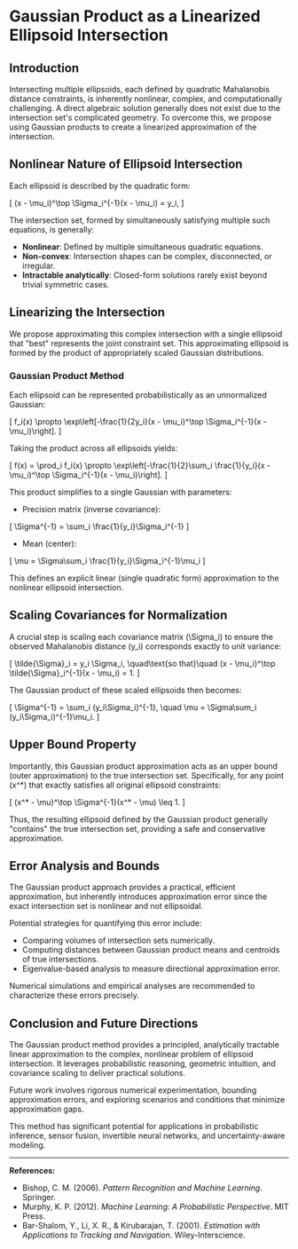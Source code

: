 # Gaussian Product as a Linearized Ellipsoid Intersection

## Introduction

Intersecting multiple ellipsoids, each defined by quadratic Mahalanobis distance constraints, is inherently nonlinear, complex, and computationally challenging. A direct algebraic solution generally does not exist due to the intersection set's complicated geometry. To overcome this, we propose using Gaussian products to create a linearized approximation of the intersection.

## Nonlinear Nature of Ellipsoid Intersection

Each ellipsoid is described by the quadratic form:

\[
(x - \mu_i)^\top \Sigma_i^{-1}(x - \mu_i) = y_i,
\]

The intersection set, formed by simultaneously satisfying multiple such equations, is generally:
- **Nonlinear**: Defined by multiple simultaneous quadratic equations.
- **Non-convex**: Intersection shapes can be complex, disconnected, or irregular.
- **Intractable analytically**: Closed-form solutions rarely exist beyond trivial symmetric cases.

## Linearizing the Intersection

We propose approximating this complex intersection with a single ellipsoid that "best" represents the joint constraint set. This approximating ellipsoid is formed by the product of appropriately scaled Gaussian distributions.

### Gaussian Product Method

Each ellipsoid can be represented probabilistically as an unnormalized Gaussian:

\[
f_i(x) \propto \exp\left[-\frac{1}{2y_i}(x - \mu_i)^\top \Sigma_i^{-1}(x - \mu_i)\right].
\]

Taking the product across all ellipsoids yields:

\[
f(x) = \prod_i f_i(x) \propto \exp\left[-\frac{1}{2}\sum_i \frac{1}{y_i}(x - \mu_i)^\top \Sigma_i^{-1}(x - \mu_i)\right].
\]

This product simplifies to a single Gaussian with parameters:

- Precision matrix (inverse covariance):

\[
\Sigma^{-1} = \sum_i \frac{1}{y_i}\Sigma_i^{-1}
\]

- Mean (center):

\[
\mu = \Sigma\sum_i \frac{1}{y_i}\Sigma_i^{-1}\mu_i
\]

This defines an explicit linear (single quadratic form) approximation to the nonlinear ellipsoid intersection.

## Scaling Covariances for Normalization

A crucial step is scaling each covariance matrix \(\Sigma_i\) to ensure the observed Mahalanobis distance \(y_i\) corresponds exactly to unit variance:

\[
\tilde{\Sigma}_i = y_i \Sigma_i,
\quad\text{so that}\quad
(x - \mu_i)^\top \tilde{\Sigma}_i^{-1}(x - \mu_i) = 1.
\]

The Gaussian product of these scaled ellipsoids then becomes:

\[
\Sigma^{-1} = \sum_i (y_i\Sigma_i)^{-1}, \quad
\mu = \Sigma\sum_i (y_i\Sigma_i)^{-1}\mu_i.
\]

## Upper Bound Property

Importantly, this Gaussian product approximation acts as an upper bound (outer approximation) to the true intersection set. Specifically, for any point \(x^*\) that exactly satisfies all original ellipsoid constraints:

\[
(x^* - \mu)^\top \Sigma^{-1}(x^* - \mu) \leq 1.
\]

Thus, the resulting ellipsoid defined by the Gaussian product generally "contains" the true intersection set, providing a safe and conservative approximation.

## Error Analysis and Bounds

The Gaussian product approach provides a practical, efficient approximation, but inherently introduces approximation error since the exact intersection set is nonlinear and not ellipsoidal.

Potential strategies for quantifying this error include:

- Comparing volumes of intersection sets numerically.
- Computing distances between Gaussian product means and centroids of true intersections.
- Eigenvalue-based analysis to measure directional approximation error.

Numerical simulations and empirical analyses are recommended to characterize these errors precisely.

## Conclusion and Future Directions

The Gaussian product method provides a principled, analytically tractable linear approximation to the complex, nonlinear problem of ellipsoid intersection. It leverages probabilistic reasoning, geometric intuition, and covariance scaling to deliver practical solutions.

Future work involves rigorous numerical experimentation, bounding approximation errors, and exploring scenarios and conditions that minimize approximation gaps.

This method has significant potential for applications in probabilistic inference, sensor fusion, invertible neural networks, and uncertainty-aware modeling.

---

**References:**

- Bishop, C. M. (2006). *Pattern Recognition and Machine Learning*. Springer.
- Murphy, K. P. (2012). *Machine Learning: A Probabilistic Perspective*. MIT Press.
- Bar-Shalom, Y., Li, X. R., & Kirubarajan, T. (2001). *Estimation with Applications to Tracking and Navigation*. Wiley-Interscience.

